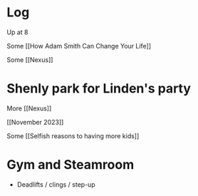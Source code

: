 
# Log

Up at 8 

Some [[How Adam Smith Can Change Your Life]]

Some [[Nexus]]

# Shenly park for Linden's party 

More [[Nexus]]

[[November 2023]]

Some [[Selfish reasons to having more kids]]

# Gym and Steamroom
- Deadlifts / clings / step-up



